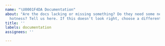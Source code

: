 ```yaml
---
name: "\U0001F4DA Documentation"
about: "Are the docs lacking or missing something? Do they need some new \U0001F525
  hotness? Tell us here. If this doesn't look right, choose a different type."
title: ''
labels: documentation
assignees: ''

---
```



